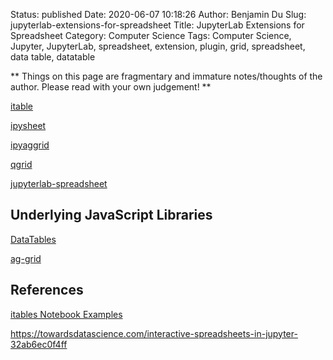Status: published
Date: 2020-06-07 10:18:26
Author: Benjamin Du
Slug: jupyterlab-extensions-for-spreadsheet
Title: JupyterLab Extensions for Spreadsheet
Category: Computer Science
Tags: Computer Science, Jupyter, JupyterLab, spreadsheet, extension, plugin, grid, spreadsheet, data table, datatable

**
Things on this page are fragmentary and immature notes/thoughts of the author.
Please read with your own judgement!
**

[itable](https://github.com/mwouts/itables)


[ipysheet](https://github.com/QuantStack/ipysheet/)

[ipyaggrid](https://gitlab.com/DGothrek/ipyaggrid/)

[qgrid](https://github.com/quantopian/qgrid)

[jupyterlab-spreadsheet](https://github.com/quigleyj97/jupyterlab-spreadsheet)

## Underlying JavaScript Libraries

[DataTables](https://datatables.net/)

[ag-grid](https://www.ag-grid.com/)

## References

[itables Notebook Examples](https://mwouts.github.io/itables/)

https://towardsdatascience.com/interactive-spreadsheets-in-jupyter-32ab6ec0f4ff